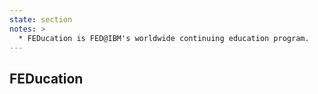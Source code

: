 ```yaml
---
state: section
notes: >
  * FEDucation is FED@IBM's worldwide continuing education program.
---
```

## FEDucation
